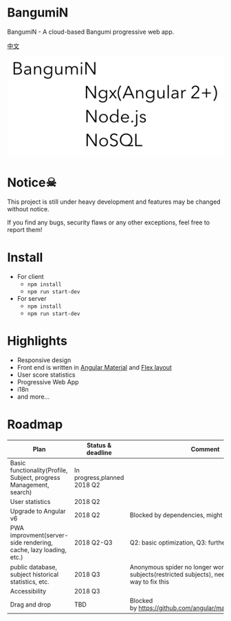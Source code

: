 # BangumiN
BangumiN - A cloud-based Bangumi progressive web app.

[中文](./documents/zh-Hans/README.md)

![name](./documents/en-US/images/name.png)

# Notice☠

This project is still under heavy development and features may be changed without notice.

If you find any bugs, security flaws or any other exceptions, feel free to report them!

# Install


* For client
    * `npm install`
    * `npm run start-dev`
* For server
    * `npm install`
    * `npm run start-dev`


# Highlights
* Responsive design
* Front end is written in [Angular Material](https://material.angular.io/) and [Flex layout](https://github.com/angular/flex-layout)
* User score statistics 
* Progressive Web App 
* i18n
* and more...



# Roadmap




| Plan | Status & deadline | Comment |
| --- | --- | --- |
| Basic functionality(Profile, Subject, progress Management, search) | In progress,planned 2018 Q2  |  |
| User statistics | 2018 Q2 |  |
| Upgrade to Angular v6 | 2018 Q2 | Blocked by dependencies, might be deferred |
| PWA improvment(server-side rendering, cache, lazy loading, etc.) | 2018 Q2-Q3 | Q2: basic optimization, Q3: further improvement |
| public database, subject historical statistics, etc. | 2018 Q3 | Anonymous spider no longer works for all subjects(restricted subjects), need to figure out a way to fix this |
| Accessibility  | 2018 Q3 |  |
| Drag and drop | TBD | Blocked by https://github.com/angular/material2/issues/8963 |


